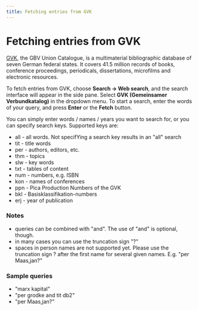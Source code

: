 ```yaml
---
title: Fetching entries from GVK
---
```


# Fetching entries from GVK

[GVK](https://gso.gbv.de), the GBV Union Catalogue, is a multimaterial bibliographic database of seven German federal states. It covers  41.5 million records of books, conference proceedings, periodicals, dissertations, microfilms and electronic resources. 

To fetch entries from GVK, choose **Search -&gt; Web search**, and the search interface will appear in the side pane. Select **GVK (Gemeinsamer Verbundkatalog)** in the dropdown menu. To start a search, enter the words of your query, and press **Enter** or the **Fetch** button.

You can simply enter words / names / years you want to search for, or you can specify search keys. Supported keys are:

-   all - all words. Not specifYing a search key results in an "all" search
-   tit - title words
-   per - authors, editors, etc.
-   thm - topics
-   slw - key words
-   txt - tables of content
-   num - numbers, e.g. ISBN
-   kon - names of conferences
-   ppn - Pica Production Numbers of the GVK
-   bkl - Basisklassifikation-numbers
-   erj - year of publication

### Notes

-   queries can be combined with "and". The use of "and" is optional, though.
-   in many cases you can use the truncation sign "?"
-   spaces in person names are not supported yet. Please use the truncation sign ? after the first name for several given names. E.g. "per Maas,jan?"

### Sample queries

-   "marx kapital"
-   "per grodke and tit db2"
-   "per Maas,jan?"


